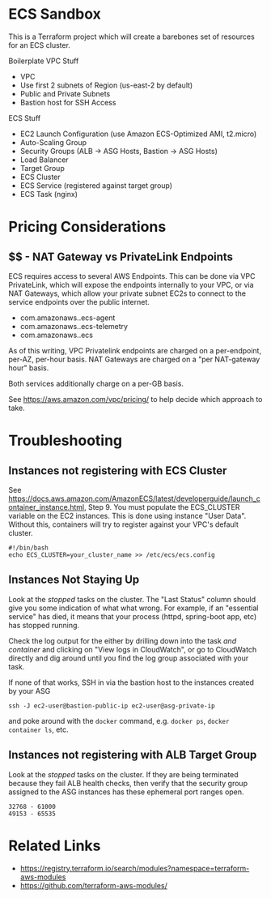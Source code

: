 # ECS Sandbox
This is a Terraform project which will create a barebones set of resources for an ECS cluster.

Boilerplate VPC Stuff
* VPC
* Use first 2 subnets of Region (us-east-2 by default)
* Public and Private Subnets
* Bastion host for SSH Access

ECS Stuff
* EC2 Launch Configuration (use Amazon ECS-Optimized AMI, t2.micro)
* Auto-Scaling Group
* Security Groups (ALB -> ASG Hosts, Bastion -> ASG Hosts)
* Load Balancer
* Target Group
* ECS Cluster
* ECS Service (registered against target group)
* ECS Task (nginx)

# Pricing Considerations

## $$ - NAT Gateway vs PrivateLink Endpoints
ECS requires access to several AWS Endpoints. This can be done via
VPC PrivateLink, which will expose the endpoints internally to your VPC,
or via NAT Gateways, which allow your private subnet EC2s to connect
to the service endpoints over the public internet.

* com.amazonaws.<region>.ecs-agent
* com.amazonaws.<region>.ecs-telemetry
* com.amazonaws.<region>.ecs

As of this writing, VPC Privatelink endpoints are charged on a per-endpoint,
per-AZ, per-hour basis. NAT Gateways are charged on a "per NAT-gateway hour" basis.

Both services additionally charge on a per-GB basis.

See https://aws.amazon.com/vpc/pricing/ to help decide which approach to take.

# Troubleshooting
## Instances not registering with ECS Cluster
See https://docs.aws.amazon.com/AmazonECS/latest/developerguide/launch_container_instance.html, Step 9. You must populate the ECS_CLUSTER variable on the EC2 instances. This is
done using instance "User Data". Without this, containers will try to register against
your VPC's default cluster.

```
#!/bin/bash
echo ECS_CLUSTER=your_cluster_name >> /etc/ecs/ecs.config
```

## Instances Not Staying Up
Look at the *stopped* tasks on the cluster. The "Last Status" column should give you some
indication of what what wrong. For example, if an "essential service" has died, it means
that your process (httpd, spring-boot app, etc) has stopped running.

Check the log output for the either by drilling down into the task _and container_
and clicking on "View logs in CloudWatch", or go to CloudWatch directly and 
dig around until you find the log group associated with your task.

If none of that works, SSH in via the bastion host to the instances created by your ASG
```
ssh -J ec2-user@bastion-public-ip ec2-user@asg-private-ip
```

and poke around with the `docker` command, e.g. `docker ps`, `docker container ls`, etc.



## Instances not registering with ALB Target Group
Look at the *stopped* tasks on the cluster. If they are being terminated because they fail 
ALB health checks, then verify that the security group assigned to the ASG
instances has these ephemeral port ranges open.

```
32768 - 61000
49153 - 65535
```

# Related Links
* https://registry.terraform.io/search/modules?namespace=terraform-aws-modules
* https://github.com/terraform-aws-modules/